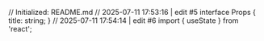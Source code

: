 // Initialized: README.md
// 2025-07-11 17:53:16 | edit #5
interface Props {
  title: string;
}
// 2025-07-11 17:54:14 | edit #6
import { useState } from 'react';

